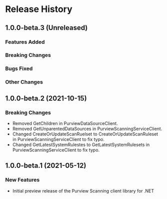 # Release History

## 1.0.0-beta.3 (Unreleased)

### Features Added

### Breaking Changes

### Bugs Fixed

### Other Changes

## 1.0.0-beta.2 (2021-10-15)

### Breaking Changes

- Removed GetChildren in PurviewDataSourceClient.
- Removed GetUnparentedDataSources in PurviewScanningServiceClient.
- Changed CreateOrUpdateScanRuelset to CreateOrUpdateScanRuleset in PurviewScanningServiceClient to fix typo.
- Changed GetLatestSystemRulestes to GetLatestSystemRulesets in PurviewScanningServiceClient to fix typo.

## 1.0.0-beta.1 (2021-05-12)

### New Features

- Initial preview release of the Purview Scanning client library for .NET